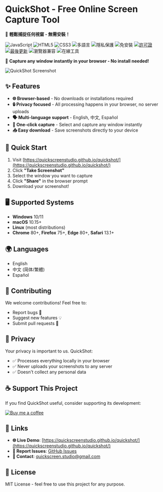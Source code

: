 # QuickShot - Free Online Screen Capture Tool

🔮 **輕鬆捕捉任何視窗 - 無需安裝！**

![JavaScript](https://img.shields.io/badge/技術-JavaScript-yellow?style=flat-square)
![HTML5](https://img.shields.io/badge/技術-HTML5-orange?style=flat-square)
![CSS3](https://img.shields.io/badge/技術-CSS3-blue?style=flat-square)
![多語言](https://img.shields.io/badge/功能-多語言支持-purple?style=flat-square)
![隱私保護](https://img.shields.io/badge/安全-隱私保護-green?style=flat-square)
![免安裝](https://img.shields.io/badge/便利-免安裝-red?style=flat-square)
[![許可證](https://img.shields.io/badge/許可證-MIT-lightgrey)](https://github.com/quickscreenstudio/quickshot)
[![最後更新](https://img.shields.io/badge/更新-今天-blue)](https://github.com/quickscreenstudio/quickshot)
![瀏覽器兼容](https://img.shields.io/badge/兼容-Chrome/Firefox/Edge-success?style=flat-square)
![在線工具](https://img.shields.io/badge/類型-在線工具-important?style=flat-square)


🚀 **Capture any window instantly in your browser - No install needed!**

![QuickShot Screenshot](https://quickscreenstudio.github.io/quickshot/QS_Logo.png)

## ✨ Features

- **🌐 Browser-based** - No downloads or installations required
- **🔒 Privacy focused** - All processing happens in your browser, no server uploads
- **🗣️ Multi-language support** - English, 中文, Español
- **💫 One-click capture** - Select and capture any window instantly
- **📥 Easy download** - Save screenshots directly to your device

## 🚀 Quick Start

1. Visit [https://quickscreenstudio.github.io/quickshot/](https://quickscreenstudio.github.io/quickshot/)
2. Click **"Take Screenshot"**
3. Select the window you want to capture
4. Click **"Share"** in the browser prompt
5. Download your screenshot!

## 🖥️ Supported Systems

- **Windows** 10/11
- **macOS** 10.15+
- **Linux** (most distributions)
- **Chrome** 80+, **Firefox** 75+, **Edge** 80+, **Safari** 13.1+

## 🌍 Languages

- English
- 中文 (简体/繁體)
- Español

## 🤝 Contributing

We welcome contributions! Feel free to:
- Report bugs 🐛
- Suggest new features 💡
- Submit pull requests 🔄

## 📄 Privacy

Your privacy is important to us. QuickShot:
- ✅ Processes everything locally in your browser
- ✅ Never uploads your screenshots to any server
- ✅ Doesn't collect any personal data

## ☕ Support This Project

If you find QuickShot useful, consider supporting its development:

[![Buy me a coffee](https://img.shields.io/badge/Buy_Me_A_Coffee-FFDD00?style=for-the-badge&logo=buy-me-a-coffee&logoColor=black)](https://ko-fi.com/quickscreenstudio)

## 🔗 Links

- **🌐 Live Demo**: [https://quickscreenstudio.github.io/quickshot/](https://quickscreenstudio.github.io/quickshot/)
- **🐛 Report Issues**: [GitHub Issues](https://github.com/quickscreenstudio/quickshot/issues)
- **📧 Contact**: quickscreen.studio@gmail.com

## 📜 License

MIT License - feel free to use this project for any purpose.
